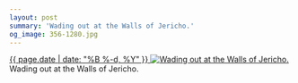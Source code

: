 ```yaml
---
layout: post
summary: 'Wading out at the Walls of Jericho.'
og_image: 356-1280.jpg
---
```


<p>
 <time>
  <a href="/356">
   {{ page.date | date: "%B %-d, %Y" }}
  </a>
 </time>
 <a href="/356">
  <img alt="Wading out at the Walls of Jericho." sizes="(min-width: 700px) 50vw, calc(100vw - 2rem)" src="{{ site.assets_url }}/356-640.jpg" srcset="{{ site.assets_url }}/356-1280.jpg 1280w, {{ site.assets_url }}/356-960.jpg 960w, {{ site.assets_url }}/356-640.jpg 640w, {{ site.assets_url }}/356-320.jpg 320w"/>
 </a>
 <span>
  Wading out at the Walls of Jericho.
 </span>
</p>
